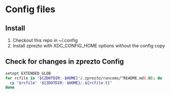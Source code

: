 # Config files

## Install

1. Checkout this repo in ~/.config
2. Install zprezto with XDC_CONFIG_HOME options without the config copy

## Check for changes in zprezto Config

```bash
setopt EXTENDED_GLOB
for rcfile in "${ZDOTDIR:-$HOME}"/.zprezto/runcoms/^README.md(.N); do
  cp "$rcfile" "${ZDOTDIR:-$HOME}/.${rcfile:t}"
done
```
